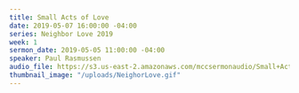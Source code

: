 ```yaml
---
title: Small Acts of Love
date: 2019-05-07 16:00:00 -04:00
series: Neighbor Love 2019
week: 1
sermon_date: 2019-05-05 11:00:00 -04:00
speaker: Paul Rasmussen
audio_file: https://s3.us-east-2.amazonaws.com/mccsermonaudio/Small+Acts+of+Love.lite.mp3
thumbnail_image: "/uploads/NeighorLove.gif"
---
```


